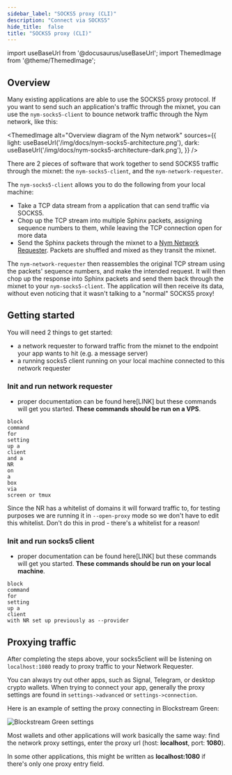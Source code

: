 ```yaml
---
sidebar_label: "SOCKS5 proxy (CLI)"
description: "Connect via SOCKS5"
hide_title:  false
title: "SOCKS5 proxy (CLI)"
---
```


import useBaseUrl from '@docusaurus/useBaseUrl';
import ThemedImage from '@theme/ThemedImage';

## Overview

Many existing applications are able to use the SOCKS5 proxy protocol. If you want to send such an application's traffic through the mixnet, you can use the `nym-socks5-client` to bounce network traffic through the Nym network, like this:

<ThemedImage
  alt="Overview diagram of the Nym network"
  sources={{
    light: useBaseUrl('/img/docs/nym-socks5-architecture.png'),
    dark: useBaseUrl('/img/docs/nym-socks5-architecture-dark.png'),
  }}
/>

There are 2 pieces of software that work together to send SOCKS5 traffic through the mixnet: the `nym-socks5-client`, and the `nym-network-requester`. 

The `nym-socks5-client` allows you to do the following from your local machine:
* Take a TCP data stream from a application that can send traffic via SOCKS5. 
* Chop up the TCP stream into multiple Sphinx packets, assigning sequence numbers to them, while leaving the TCP connection open for more data
* Send the Sphinx packets through the mixnet to a [Nym Network Requester](/docs/stable/mixnet-infrastructure/nodes/network-requester). Packets are shuffled and mixed as they transit the mixnet.

The `nym-network-requester` then reassembles the original TCP stream using the packets' sequence numbers, and make the intended request. It will then chop up the response into Sphinx packets and send them back through the mixnet to your  `nym-socks5-client`. The application will then receive its data, without even noticing that it wasn't talking to a "normal" SOCKS5 proxy!

## Getting started 

You will need 2 things to get started: 
- a network requester to forward traffic from the mixnet to the endpoint your app wants to hit (e.g. a message server)
- a running socks5 client running on your local machine connected to this network requester 

### Init and run network requester 

* proper documentation can be found here[LINK] but these commands will get you started. **These commands should be run on a VPS**. 

```
block 
command 
for 
setting 
up a 
client 
and a 
NR 
on 
a 
box 
via 
screen or tmux 

``` 

Since the NR has a whitelist of domains it will forward traffic to, for testing purposes we are running it in `--open-proxy` mode so we don't have to edit this whitelist. Don't do this in prod - there's a whitelist for a reason!

### Init and run socks5 client 

* proper documentation can be found here[LINK] but these commands will get you started. **These commands should be run on your local machine**. 

```
block 
command 
for 
setting 
up a 
client 
with NR set up previously as --provider

``` 


## Proxying traffic

After completing the steps above, your socks5client will be listening on `localhost:1080` ready to proxy traffic to your Network Requester. 

You can always try out other apps, such as Signal, Telegram, or desktop crypto wallets. When trying to connect your app, generally the proxy settings are found in `settings->advanced` or `settings->connection`. 

Here is an example of setting the proxy connecting in Blockstream Green:

![Blockstream Green settings](/img/docs/wallet-proxy-settings/blockstream-green.gif)

Most wallets and other applications will work basically the same way: find the network proxy settings, enter the proxy url (host: **localhost**, port: **1080**).

In some other applications, this might be written as **localhost:1080** if there's only one proxy entry field.


